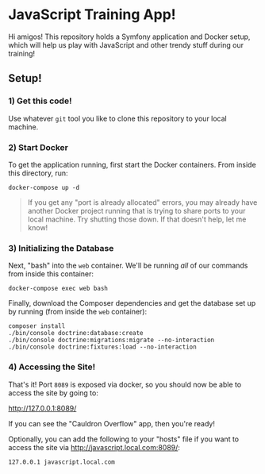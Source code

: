 # JavaScript Training App!

Hi amigos! This repository holds a Symfony application
and Docker setup, which will help us play with JavaScript
and other trendy stuff during our training!

## Setup!

### 1) Get this code!

Use whatever `git` tool you like to clone this repository to your
local machine.

### 2) Start Docker

To get the application running, first start the Docker containers. From
inside this directory, run:

```
docker-compose up -d
``` 

> If you get any "port is already allocated" errors, you may already
> have another Docker project running that is trying to share ports
> to your local machine. Try shutting those down. If that doesn't help,
> let me know!

### 3) Initializing the Database

Next, "bash" into the `web` container. We'll be running *all* of our
commands from inside this container:

```
docker-compose exec web bash
```

Finally, download the Composer dependencies and get the database
set up by running (from inside the `web` container):

```
composer install
./bin/console doctrine:database:create
./bin/console doctrine:migrations:migrate --no-interaction
./bin/console doctrine:fixtures:load --no-interaction
```

### 4) Accessing the Site!

That's it! Port `8089` is exposed via docker, so you should now be able
to access the site by going to:

http://127.0.0.1:8089/

If you can see the "Cauldron Overflow" app, then you're ready!

Optionally, you can add the following to your "hosts" file if you
want to access the site via http://javascript.local.com:8089/:

```
127.0.0.1 javascript.local.com
```
